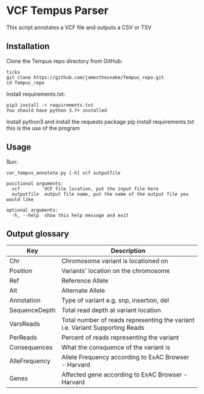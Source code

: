 # VCF Tempus Parser
This script annotates a VCF file and outputs a CSV or TSV

## Installation
Clone the Tempus repo directory from GitHub:

```
ticks
git clone https://github.com/jamesthesnake/Tempus_repo.git
cd Tempus_repo
```
Install requirements.txt:

```
pip3 install -r requirements.txt
You should have python 3.7+ installed
```

Install python3 and install the requests package
pip install requirements.txt
this is the use of the program

## Usage
Run:
```
var_tempus_annotate.py [-h] vcf outputfile

positional arguments:
  vcf         VCF file location, put the input file here
  outputfile  output file name, put the name of the output file you would like

optional arguments:
  -h, --help  show this help message and exit
```
## Output glossary
|Key | Description|
|----|------------|
|Chr | Chromosome variant is locationed on|
|Position | Variants' location on the chromosome|
|Ref | Reference Allele|
|Alt | Alternate Allele|
|Annotation | Type of variant e.g. snp, insertion, del|
|SequenceDepth | Total read depth at variant location|
|VarsReads | Total number of reads representing the variant i.e. Variant Supporting Reads|
|PerReads | Percent of reads representing the variant|
|Consequences | What the consquence of the variant is |
|AlleFrequency | Allele Frequency according to ExAC Browser - Harvard|
|Genes | Affected gene according to ExAC Browser - Harvard|
######
